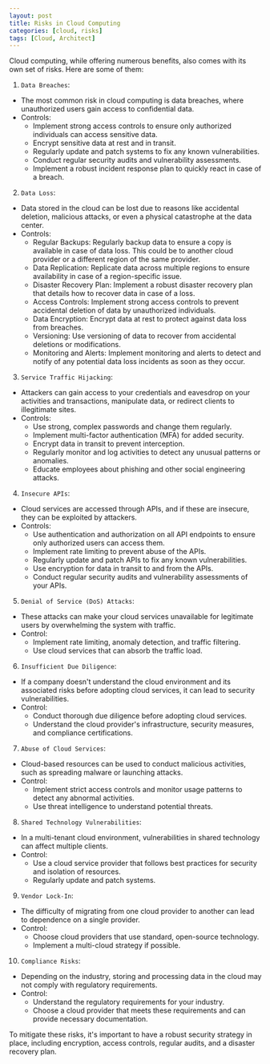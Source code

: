 ```yaml
---
layout: post
title: Risks in Cloud Computing
categories: [cloud, risks]
tags: [Cloud, Architect]
---
```


Cloud computing, while offering numerous benefits, also comes with its own set of risks. Here are some of them:

1. `Data Breaches`: 
- The most common risk in cloud computing is data breaches, where unauthorized users gain access to confidential data.
- Controls:
    + Implement strong access controls to ensure only authorized individuals can access sensitive data.
    + Encrypt sensitive data at rest and in transit.
    + Regularly update and patch systems to fix any known vulnerabilities.
    + Conduct regular security audits and vulnerability assessments.
    + Implement a robust incident response plan to quickly react in case of a breach.

2. `Data Loss`: 
- Data stored in the cloud can be lost due to reasons like accidental deletion, malicious attacks, or even a physical catastrophe at the data center.
- Controls:
    + Regular Backups: Regularly backup data to ensure a copy is available in case of data loss. This could be to another cloud provider or a different region of the same provider.
    + Data Replication: Replicate data across multiple regions to ensure availability in case of a region-specific issue.
    + Disaster Recovery Plan: Implement a robust disaster recovery plan that details how to recover data in case of a loss.
    + Access Controls: Implement strong access controls to prevent accidental deletion of data by unauthorized individuals.
    + Data Encryption: Encrypt data at rest to protect against data loss from breaches.
    + Versioning: Use versioning of data to recover from accidental deletions or modifications.
    + Monitoring and Alerts: Implement monitoring and alerts to detect and notify of any potential data loss incidents as soon as they occur.

3. `Service Traffic Hijacking`: 
- Attackers can gain access to your credentials and eavesdrop on your activities and transactions, manipulate data, or redirect clients to illegitimate sites.
- Controls:
    + Use strong, complex passwords and change them regularly.
    + Implement multi-factor authentication (MFA) for added security.
    + Encrypt data in transit to prevent interception.
    + Regularly monitor and log activities to detect any unusual patterns or anomalies.
    + Educate employees about phishing and other social engineering attacks.

4. `Insecure APIs`: 
- Cloud services are accessed through APIs, and if these are insecure, they can be exploited by attackers.
- Controls:
    + Use authentication and authorization on all API endpoints to ensure only authorized users can access them.
    + Implement rate limiting to prevent abuse of the APIs.
    + Regularly update and patch APIs to fix any known vulnerabilities.
    + Use encryption for data in transit to and from the APIs.
    + Conduct regular security audits and vulnerability assessments of your APIs.

5. `Denial of Service (DoS) Attacks`: 
- These attacks can make your cloud services unavailable for legitimate users by overwhelming the system with traffic.
- Control: 
    + Implement rate limiting, anomaly detection, and traffic filtering. 
    + Use cloud services that can absorb the traffic load.

6. `Insufficient Due Diligence`: 
- If a company doesn't understand the cloud environment and its associated risks before adopting cloud services, it can lead to security vulnerabilities.
- Control: 
    + Conduct thorough due diligence before adopting cloud services. 
    + Understand the cloud provider's infrastructure, security measures, and compliance certifications.

7. `Abuse of Cloud Services`: 
- Cloud-based resources can be used to conduct malicious activities, such as spreading malware or launching attacks.
- Control: 
    + Implement strict access controls and monitor usage patterns to detect any abnormal activities. 
    + Use threat intelligence to understand potential threats.

8. `Shared Technology Vulnerabilities`: 
- In a multi-tenant cloud environment, vulnerabilities in shared technology can affect multiple clients.
- Control: 
    + Use a cloud service provider that follows best practices for security and isolation of resources. 
    + Regularly update and patch systems.

9. `Vendor Lock-In`: 
- The difficulty of migrating from one cloud provider to another can lead to dependence on a single provider.
- Control:  
    + Choose cloud providers that use standard, open-source technology. 
    + Implement a multi-cloud strategy if possible.

10. `Compliance Risks`: 
- Depending on the industry, storing and processing data in the cloud may not comply with regulatory requirements.
- Control: 
    + Understand the regulatory requirements for your industry. 
    + Choose a cloud provider that meets these requirements and can provide necessary documentation.

To mitigate these risks, it's important to have a robust security strategy in place, including encryption, access controls, regular audits, and a disaster recovery plan.

